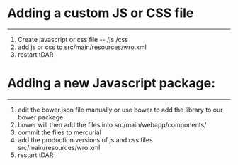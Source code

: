 # Adding a custom JS or CSS file
------------------------------------------------------------
1. Create javascript or css file -- /js /css
2. add js or css to src/main/resources/wro.xml
3. restart tDAR


# Adding a new Javascript package:
------------------------------------------------------------
1. edit the bower.json file manually or use bower to add the library to our bower package
2. bower will then add the files into src/main/webapp/components/
3. commit the files to mercurial
4. add the production versions of js and css files src/main/resources/wro.xml
5. restart tDAR


